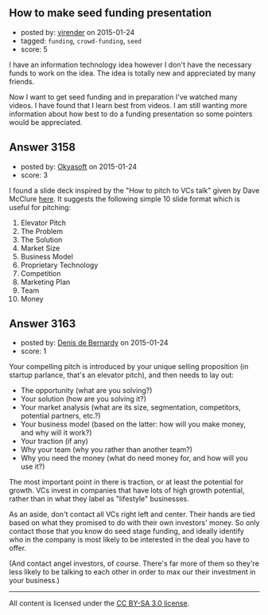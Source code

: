 ## How to make seed funding presentation

- posted by: [virender](https://stackexchange.com/users/910360/virender) on 2015-01-24
- tagged: `funding`, `crowd-funding`, `seed`
- score: 5

<p>I have an information technology idea however I don't have the necessary funds to work on the idea. The idea is totally new and appreciated by many friends.</p>

<p>Now I want to get seed funding and in preparation I've watched many videos. I have found that I learn best from videos. I am still wanting more information about how best to do a funding presentation so some pointers would be appreciated.</p>



## Answer 3158

- posted by: [Okyasoft](https://stackexchange.com/users/294248/okyasoft) on 2015-01-24
- score: 3

<p>I found a slide deck inspired by the "How to pitch to VCs talk" given by Dave McClure <a href="http://www.slideshare.net/slidesthatrock/how-to-pitch-a-vc-redesigned" rel="nofollow">here</a>. It suggests the following simple 10 slide format which is useful for pitching:</p>

<ol>
<li>Elevator Pitch</li>
<li>The Problem</li>
<li>The Solution</li>
<li>Market Size</li>
<li>Business Model</li>
<li>Proprietary Technology</li>
<li>Competition</li>
<li>Marketing Plan</li>
<li>Team</li>
<li>Money</li>
</ol>



## Answer 3163

- posted by: [Denis de Bernardy](https://stackexchange.com/users/182468/denis-de-bernardy) on 2015-01-24
- score: 1

<p>Your compelling pitch is introduced by your unique selling proposition (in startup parlance, that's an elevator pitch), and then needs to lay out:</p>

<ul>
<li>The opportunity (what are you solving?)</li>
<li>Your solution (how are you solving it?)</li>
<li>Your market analysis (what are its size, segmentation, competitors, potential partners, etc.?)</li>
<li>Your business model (based on the latter: how will you make money, and why will it work?)</li>
<li>Your traction (if any)</li>
<li>Why your team (why you rather than another team?)</li>
<li>Why you need the money (what do need money for, and how will you use it?)</li>
</ul>

<p>The most important point in there is traction, or at least the potential for growth. VCs invest in companies that have lots of high growth potential, rather than in what they label as "lifestyle" businesses.</p>

<p>As an aside, don't contact all VCs right left and center. Their hands are tied based on what they promised to do with their own investors' money. So only contact those that you know do seed stage funding, and ideally identify who in the company is most likely to be interested in the deal you have to offer.</p>

<p>(And contact angel investors, of course. There's far more of them so they're less likely to be talking to each other in order to max our their investment in your business.)</p>




---

All content is licensed under the [CC BY-SA 3.0 license](https://creativecommons.org/licenses/by-sa/3.0/).
